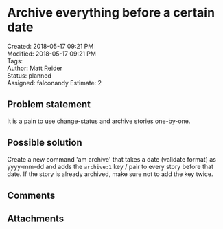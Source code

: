 # Archive everything before a certain date

Created: 2018-05-17 09:21 PM  
Modified: 2018-05-17 09:21 PM  
Tags:   
Author: Matt Reider  
Status: planned  
Assigned: falconandy
Estimate: 2

## Problem statement

It is a pain to use change-status and archive stories one-by-one.

## Possible solution

Create a new command 'am archive' that takes a date (validate format) as yyyy-mm-dd and
adds the `archive:1` key / pair to every story before that date. If the story is already archived,
make sure not to add the key twice.

## Comments


## Attachments
